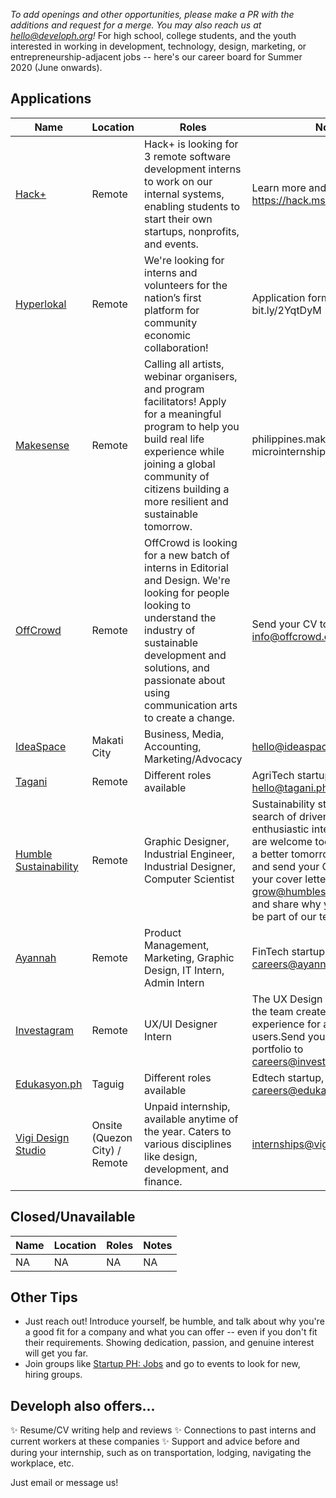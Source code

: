 _To add openings and other opportunities, please make a PR with the additions and request for a merge. You may also reach us at hello@developh.org!_ For high school, college students, and the youth interested in working in development, technology, design, marketing, or entrepreneurship-adjacent jobs -- here's our career board for Summer 2020 (June onwards).

## Applications
| Name | Location | Roles | Notes  |
|---|---|---|---|
| [Hack+](https://www.facebook.com/HackPlusYou/posts/1513696908789730) | Remote | Hack+ is looking for 3 remote software development interns to work on our internal systems, enabling students to start their own startups, nonprofits, and events. | Learn more and apply: https://hack.ms/apply |
| [Hyperlokal](https://www.facebook.com/Hyperlokalco/posts/126156889110145) | Remote | We're looking for interns and volunteers for the nation’s first platform for community economic collaboration!| Application form at bit.ly/2YqtDyM |
| [Makesense](https://www.facebook.com/makesensePH/posts/1170732196622360) | Remote | Calling all artists, webinar organisers, and program facilitators! Apply for a meaningful program to help you build real life experience while joining a global community of citizens building a more resilient and sustainable tomorrow. | philippines.makesense.org/mks-microinternships |
| [OffCrowd](https://www.facebook.com/offcrowd/posts/1105715449808397) | Remote | OffCrowd is looking for a new batch of interns in Editorial and Design. We're looking for people looking to understand the industry of sustainable development and solutions, and passionate about using communication arts to create a change. | Send your CV to info@offcrowd.com |
| [IdeaSpace](http://www.ideaspacefoundation.org/internships-at-ideaspace-foundation-inc.html)  | Makati City | Business, Media, Accounting, Marketing/Advocacy | hello@ideaspacefoundation.org |
| [Tagani](https://docs.google.com/forms/d/e/1FAIpQLSf0BkO9skRvNqoZwPZE_Anzh9zgMC4avWizT6DYCa0Qs1ht_Q/viewform?fbclid=IwAR0-Zgy5fd8urltIL_RZchPrLh0xdh1h9Yi5vrsrXOXHvVoP866sl7Qxioo)  | Remote | Different roles available | AgriTech startup, hello@tagani.ph |
| [Humble Sustainability](https://www.facebook.com/groups/startupphilippinesinternships/permalink/3141267349317410/)  | Remote | Graphic Designer, Industrial Engineer, Industrial Designer, Computer Scientist | Sustainability startup. We are in search of driven and enthusiastic interns (volunteers are welcome too) who believe in a better tomorrow!, Reach out and send your CV along with your cover letter to grow@humblesustainability.com and share why you would like to be part of our team. |
| [Ayannah](https://www.ayannah.com/internship-positions)  | Remote | Product Management, Marketing, Graphic Design, IT Intern, Admin Intern | FinTech startup, careers@ayannah.com |
| [Investagram](https://www.investagrams.com/Careers/UIUXDesignerIntern/)  | Remote | UX/UI Designer Intern | The UX Design Intern shall help the team create the best experience for all our users.Send your resume and portfolio to careers@investagrams.com |
| [Edukasyon.ph](https://edukasyon.ph)  | Taguig | Different roles available | Edtech startup, careers@edukasyon.ph |
| [Vigi Design Studio](https://www.vigi.ph/) | Onsite (Quezon City) / Remote | Unpaid internship, available anytime of the year. Caters to various disciplines like design, development, and finance. | internships@vigi.ph |

## Closed/Unavailable

| Name | Location | Roles | Notes  |
|---|---|---|---|
| NA | NA | NA | NA |

## Other Tips
* Just reach out! Introduce yourself, be humble, and talk about why you're a good fit for a company and what you can offer -- even if you don't fit their requirements. Showing dedication, passion, and genuine interest will get you far. 
* Join groups like [Startup PH: Jobs](https://www.facebook.com/groups/277534272382470/) and go to events to look for new, hiring groups.

## Developh also offers...
✨ Resume/CV writing help and reviews
✨ Connections to past interns and current workers at these companies
✨ Support and advice before and during your internship, such as on transportation, lodging, navigating the workplace, etc.

Just email or message us!
